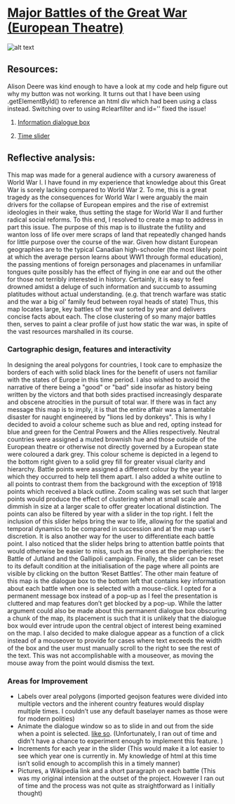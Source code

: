 # [Major Battles of the Great War (European Theatre)](https://ubc-geob472-spring2021.github.io/Loralius-web/Lab2_MajorBattlesOfTheGreatWar/Lab2_TheGreatWar)

![alt text](https://ubc-geob472-spring2021.github.io/Loralius-web/Lab2_MajorBattlesOfTheGreatWar/Lab2SS_472.png)

## Resources:

Alison Deere was kind enough to have a look at my code and help figure out why my button was not working. It turns out that I have been using .getElementById() to reference an html div which had been using a class instead. Switching over to using #clearfilter and id='' fixed the issue!

1. [Information dialogue box](https://docs.mapbox.com/help/tutorials/choropleth-studio-gl-pt-2/)

2. [Time slider](https://docs.mapbox.com/mapbox-gl-js/example/timeline-animation/)

## Reflective analysis: 

This map was made for a general audience with a cursory awareness of World War I. I have found in my experience that knowledge about this Great War is sorely lacking compared to World War 2. To me, this is a great tragedy as the consequences for World War I were arguably the main drivers for the collapse of European empires and the rise of extremist ideologies in their wake, thus setting the stage for World War II and further radical social reforms. To this end, I resolved to create a map to address in part this issue. The purpose of this map is to illustrate the futility and wanton loss of life over mere scraps of land that repeatedly changed hands for little purpose over the course of the war. Given how distant European geographies are to the typical Canadian high-schooler (the most likely point at which the average person learns about WW1 through formal education), the passing mentions of foreign personages and placenames in unfamiliar tongues quite possibly has the effect of flying in one ear and out the other for those not terribly interested in history. Certainly, it is easy to feel drowned amidst a deluge of such information and succumb to assuming platitudes without actual understanding. (e.g. that trench warfare was static and the war a big ol' family feud between royal heads of state) Thus, this map locates large, key battles of the war sorted by year and delivers concise facts about each. The close clustering of so many major battles then, serves to paint a clear profile of just how static the war was, in spite of the vast resources marshalled in its course.

### Cartographic design, features and interactivity

In designing the areal polygons for countries, I took care to emphasize the borders of each with solid black lines for the benefit of users not familiar with the states of Europe in this time period. I also wished to avoid the narrative of there being a "good" or "bad" side insofar as history being written by the victors and that both sides practised increasingly desparate and obscene atrocities in the pursuit of total war. If there was in fact any message this map is to imply, it is that the entire affair was a lamentable disaster for naught engineered by "lions led by donkeys". This is why I decided to avoid a colour scheme such as blue and red, opting instead for blue and green for the Central Powers and the Allies respectively. Neutral countries were assigned a muted brownish hue and those outside of the European theatre or otherwise not directly governed by a European state were coloured a dark grey. This colour scheme is depicted in a legend to the bottom right given to a solid grey fill for greater visual clarity and hierarchy. 
Battle points were assigned a different colour by the year in which they occurred to help tell them apart. I also added a white outline to all points to contrast them from the background with the exception of 1918 points which received a black outline. Zoom scaling was set such that larger points would produce the effect of clustering when at small scale and dimmish in size at a larger scale to offer greater locational distinction. The points can also be filtered by year with a slider in the top right. I felt the inclusion of this slider helps bring the war to life, allowing for the spatial and temporal dynamics to be compared in succession and at the map user’s discretion. It is also another way for the user to differentiate each battle point. I also noticed that the slider helps bring to attention battle points that would otherwise be easier to miss, such as the ones at the peripheries: the Battle of Jutland and the Gallipoli campaign. Finally, the slider can be reset to its default condition at the initialisation of the page where all points are visible by clicking on the button ‘Reset Battles’. 
The other main feature of this map is the dialogue box to the bottom left that contains key information about each battle when one is selected with a mouse-click. I opted for a permanent message box instead of a pop-up as I feel the presentation is cluttered and map features don’t get blocked by a pop-up. While the latter argument could also be made about this permanent dialogue box obscuring a chunk of the map, its placement is such that it is unlikely that the dialogue box would ever intrude upon the central object of interest being examined on the map. I also decided to make dialogue appear as a function of a click instead of a mouseover to provide for cases where text exceeds the width of the box and the user must manually scroll to the right to see the rest of the text. This was not accomplishable with a mouseover, as moving the mouse away from the point would dismiss the text. 
### Areas for Improvement
- Labels over areal polygons 
(imported geojson features were divided into multiple vectors and the inherent country features would display multiple times. I couldn’t use any default baselayer names as those were for modern polities)
- Animate the dialogue window so as to slide in and out from the side when a point is selected. [like so](https://stackoverflow.com/questions/54642804/adding-collapsible-sidebar-to-mapbox-map).
(Unfortunately, I ran out of time and didn't have a chance to experiment enough to implement this feature. )
- Increments for each year in the slider 
(This would make it a lot easier to see which year one is currently in. My knowledge of html at this time isn’t solid enough to accomplish this in a timely manner)
- Pictures, a Wikipedia link and a short paragraph on each battle 
(This was my original intension at the outset of the project. However I ran out of time and the process was not quite as straightforward as I initially thought)
